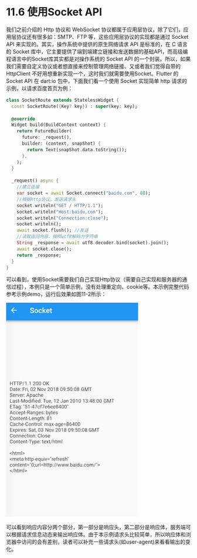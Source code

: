 # 11.6 使用Socket API

我们之前介绍的 Http 协议和 WebSocket 协议都属于应用层协议，除了它们，应用层协议还有很多如：SMTP、FTP 等，这些应用层协议的实现都是通过 Socket API 来实现的。其实，操作系统中提供的原生网络请求 API 是标准的，在 C 语言的 Socket 库中，它主要提供了端到端建立链接和发送数据的基础API，而高级编程语言中的Socket库其实都是对操作系统的 Socket API 的一个封装。所以，如果我们需要自定义协议或者想直接来控制管理网络链接、又或者我们觉得自带的 HttpClient 不好用想重新实现一个，这时我们就需要使用Socket。Flutter 的 Socket API 在 dart:io 包中，下面我们看一个使用 Socket 实现简单 http 请求的示例，以请求百度首页为例：

```dart
class SocketRoute extends StatelessWidget {
  const SocketRoute({Key? key}) : super(key: key);

  @override
  Widget build(BuildContext context) {
    return FutureBuilder(
      future: _request(),
      builder: (context, snapShot) {
        return Text(snapShot.data.toString());
      },
    );
  }

  _request() async {
    //建立连接
    var socket = await Socket.connect("baidu.com", 80);
    //根据http协议，发送请求头
    socket.writeln("GET / HTTP/1.1");
    socket.writeln("Host:baidu.com");
    socket.writeln("Connection:close");
    socket.writeln();
    await socket.flush(); //发送
    //读取返回内容，按照utf8解码为字符串
    String _response = await utf8.decoder.bind(socket).join();
    await socket.close();
    return _response;
  }
}
```

可以看到，使用Socket需要我们自己实现Http协议（需要自己实现和服务器的通信过程），本例只是一个简单示例，没有处理重定向、cookie等。本示例完整代码参考示例demo，运行后效果如图11-2所示：

![图11-2](../imgs/11-2.png)

可以看到响应内容分两个部分，第一部分是响应头，第二部分是响应体，服务端可以根据请求信息动态来输出响应体。由于本示例请求头比较简单，所以响应体和浏览器中访问的会有差别，读者可以补充一些请求头(如user-agent)来看看输出的变化。

